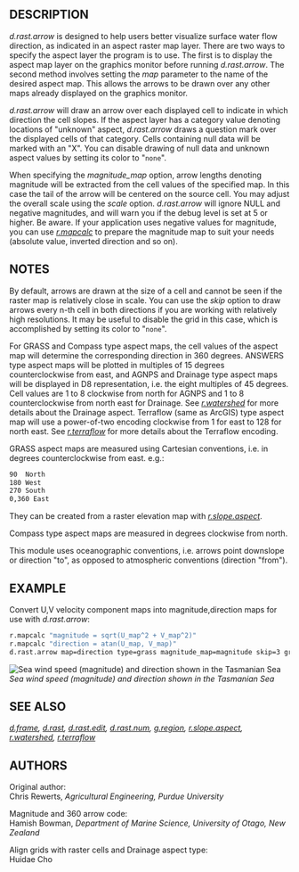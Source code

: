 ## DESCRIPTION

*d.rast.arrow* is designed to help users better visualize surface water
flow direction, as indicated in an aspect raster map layer. There are
two ways to specify the aspect layer the program is to use. The first is
to display the aspect map layer on the graphics monitor before running
*d.rast.arrow*. The second method involves setting the *map* parameter
to the name of the desired aspect map. This allows the arrows to be
drawn over any other maps already displayed on the graphics monitor.

*d.rast.arrow* will draw an arrow over each displayed cell to indicate
in which direction the cell slopes. If the aspect layer has a category
value denoting locations of "unknown" aspect, *d.rast.arrow* draws a
question mark over the displayed cells of that category. Cells
containing null data will be marked with an "X". You can disable drawing
of null data and unknown aspect values by setting its color to "`none`".

When specifying the *magnitude_map* option, arrow lengths denoting
magnitude will be extracted from the cell values of the specified map.
In this case the tail of the arrow will be centered on the source cell.
You may adjust the overall scale using the *scale* option.
*d.rast.arrow* will ignore NULL and negative magnitudes, and will warn
you if the debug level is set at 5 or higher. Be aware. If your
application uses negative values for magnitude, you can use
*[r.mapcalc](r.mapcalc.md)* to prepare the magnitude map to suit your
needs (absolute value, inverted direction and so on).

## NOTES

By default, arrows are drawn at the size of a cell and cannot be seen if
the raster map is relatively close in scale. You can use the *skip*
option to draw arrows every n-th cell in both directions if you are
working with relatively high resolutions. It may be useful to disable
the grid in this case, which is accomplished by setting its color to
"`none`".

For GRASS and Compass type aspect maps, the cell values of the aspect
map will determine the corresponding direction in 360 degrees. ANSWERS
type aspect maps will be plotted in multiples of 15 degrees
counterclockwise from east, and AGNPS and Drainage type aspect maps will
be displayed in D8 representation, i.e. the eight multiples of 45
degrees. Cell values are 1 to 8 clockwise from north for AGNPS and 1 to
8 counterclockwise from north east for Drainage. See
*[r.watershed](r.watershed.md)* for more details about the Drainage
aspect. Terraflow (same as ArcGIS) type aspect map will use a
power-of-two encoding clockwise from 1 for east to 128 for north east.
See *[r.terraflow](r.terraflow.md)* for more details about the Terraflow
encoding.

GRASS aspect maps are measured using Cartesian conventions, i.e. in
degrees counterclockwise from east. e.g.:

```sh
90  North
180 West
270 South
0,360 East
```

They can be created from a raster elevation map with
*[r.slope.aspect](r.slope.aspect.md)*.

Compass type aspect maps are measured in degrees clockwise from north.

This module uses oceanographic conventions, i.e. arrows point downslope
or direction "to", as opposed to atmospheric conventions (direction
"from").

## EXAMPLE

Convert U,V velocity component maps into magnitude,direction maps for
use with *d.rast.arrow*:

```sh
r.mapcalc "magnitude = sqrt(U_map^2 + V_map^2)"
r.mapcalc "direction = atan(U_map, V_map)"
d.rast.arrow map=direction type=grass magnitude_map=magnitude skip=3 grid=none
```

![Sea wind speed (magnitude) and direction shown in the Tasmanian Sea](d_rast_arrow_wind.png)  
*Sea wind speed (magnitude) and direction shown in the Tasmanian Sea*

## SEE ALSO

*[d.frame](d.frame.md), [d.rast](d.rast.md),
[d.rast.edit](d.rast.edit.md), [d.rast.num](d.rast.num.md),
[g.region](g.region.md), [r.slope.aspect](r.slope.aspect.md),
[r.watershed](r.watershed.md), [r.terraflow](r.terraflow.md)*

## AUTHORS

Original author:  
Chris Rewerts, *Agricultural Engineering, Purdue University*  
  
Magnitude and 360 arrow code:  
Hamish Bowman, *Department of Marine Science,
University of Otago, New Zealand*  
  
Align grids with raster cells and Drainage aspect type:  
Huidae Cho  
